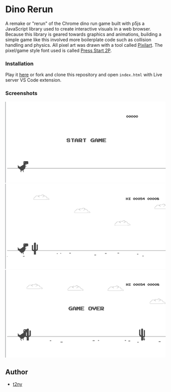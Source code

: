 # Dino Rerun

A remake or "rerun" of the Chrome dino run game built with p5js a JavaScript library used to create interactive visuals in a web browser. Because this library is geared towards graphics and animations, building a simple game like this involved more boilerplate code such as collision handling and physics. All pixel art was drawn with a tool called [Pixilart](https://pixelart.com/). The pixel/game style font used is called [Press Start 2P](https://fonts.google.com/specimen/Press+Start+2P).

### Installation
Play it [here](https://editor.p5js.org/t2ny/full/CoRW-_a-U) or fork and clone this repository and open ```index.html``` with Live server VS Code extension.

### Screenshots
![alt text](https://github.com/t2ny/DinoRerun/blob/main/screenshots/dino-1.png?raw=true)
![alt text](https://github.com/t2ny/DinoRerun/blob/main/screenshots/dino-2.png?raw=true)
![alt text](https://github.com/t2ny/DinoRerun/blob/main/screenshots/dino-3.png?raw=true)


## Author
- [t2ny](https://github.com/t2ny)

